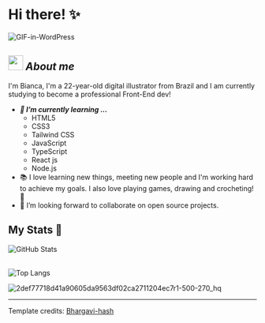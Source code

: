 # Hi there! ✨ 

![GIF-in-WordPress](https://user-images.githubusercontent.com/120587014/220472600-6731b298-db65-4dc0-82c0-1e44af9977df.gif)


## <img src="https://media.giphy.com/media/ObNTw8Uzwy6KQ/giphy.gif" width="30px">&nbsp;***About me***


I'm Bianca, I'm a 22-year-old digital illustrator from Brazil and I am currently studying to become a professional Front-End dev!
- ***🌱 I’m currently learning ...***
  - HTML5
  - CSS3
  - Tailwind CSS
  - JavaScript
  - TypeScript
  - React js
  - Node.js
- 📚 I love learning new things, meeting new people and I'm working hard to achieve my goals. I also love playing games, drawing and crocheting! 💜
- 👯 I’m looking forward to collaborate on open source projects.


<h2>My Stats 🌈</h2>
 <img src="https://github-readme-streak-stats.herokuapp.com/?user=Krepixie" alt="GitHub Stats" /> <br/><br/>
 
![Top Langs](https://github-readme-stats.vercel.app/api/top-langs/?username=Krepixie&layout=compact)

![2def77718d41a90605da9563df02ca2711204ec7r1-500-270_hq](https://user-images.githubusercontent.com/120587014/220471934-5d6814d5-5d66-44b6-85b9-8f5fefd6dba0.gif)

---------------------------------------------------------------------------------------------------------------------
Template credits: <a href="https://github.com/Bhargavi-hash">Bhargavi-hash</a>
